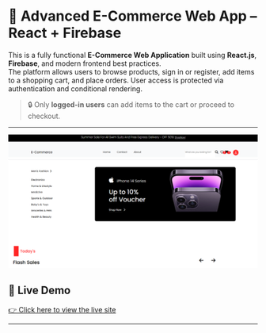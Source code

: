 # 🛒 Advanced E-Commerce Web App – React + Firebase

This is a fully functional **E-Commerce Web Application** built using **React.js**, **Firebase**, and modern frontend best practices.  
The platform allows users to browse products, sign in or register, add items to a shopping cart, and place orders. User access is protected via authentication and conditional rendering.

> 🔒 Only **logged-in users** can add items to the cart or proceed to checkout.

---
![Homepage](./screenshots/home.png)


## 🔗 Live Demo
[👉 Click here to view the live site](https://ecoomercep.web.app/)

---


